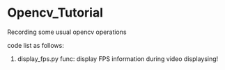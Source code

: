 # Opencv_Tutorial
Recording some usual opencv operations

code list as follows:

1. display_fps.py
func: display FPS information during video displaysing!
